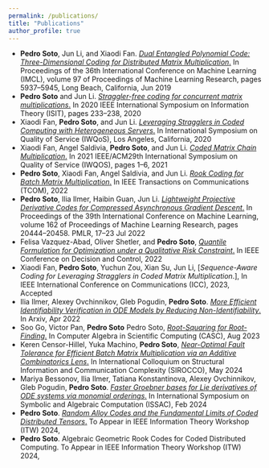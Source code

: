 ```yaml
---
permalink: /publications/
title: "Publications"
author_profile: true
---
```


+ <b>Pedro Soto</b>, Jun Li, and Xiaodi Fan. [*Dual Entangled Polynomial Code: Three-Dimensional Coding for Distributed Matrix Multiplication*.](https://proceedings.mlr.press/v97/soto19a.html) In Proceedings of the 36th International Conference on Machine Learning (IMCL), volume 97 of Proceedings of Machine Learning Research, pages 5937–5945, Long Beach, California, Jun 2019
+ <b>Pedro Soto</b> and Jun Li.  [*Straggler-free coding for concurrent matrix multiplications*.](https://ieeexplore.ieee.org/document/9174239)  In 2020 IEEE International Symposium on Information Theory (ISIT), pages 233–238, 2020
+ Xiaodi Fan, <b>Pedro Soto</b>, and Jun Li. [*Leveraging Stragglers in Coded Computing with Heterogeneous Servers*.](https://ieeexplore.ieee.org/document/9213028) In International Symposium on Quality of Service (IWQoS), Los Angeles, California, 2020
+ Xiaodi Fan, Angel Saldivia, <b>Pedro Soto</b>, and Jun Li. [*Coded Matrix Chain Multiplication*.](https://ieeexplore.ieee.org/document/9521282) In 2021 IEEE/ACM29th International Symposium on Quality of Service (IWQOS), pages 1–6, 2021
+ <b>Pedro Soto</b>, Xiaodi Fan, Angel Saldivia, and Jun Li. [*Rook Coding for Batch Matrix Multiplication*.](https://ieeexplore.ieee.org/abstract/document/9750133) In IEEE Transactions on Communications (TCOM), 2022
+ <b>Pedro Soto</b>, Ilia Ilmer, Haibin Guan, Jun Li. [*Lightweight Projective Derivative Codes for Compressed Asynchronous Gradient Descent*.](https://proceedings.mlr.press/v162/soto22a.html) In Proceedings of the 39th International Conference on Machine Learning, volume 162 of Proceedings of Machine Learning Research, pages 20444–20458. PMLR, 17–23 Jul 2022
+ Felisa Vazquez-Abad, Oliver Shetler, and <b>Pedro Soto</b>, [*Quantile Formulation for Optimization under a Qualitative Risk Constraint*.](https://ieeexplore.ieee.org/document/9992955) In IEEE Conference on Decision and Control, 2022
+ Xiaodi Fan, <b>Pedro Soto</b>, Yuchun Zou, Xian Su, Jun Li, [*Sequence-Aware Coding for Leveraging Stragglers in Coded Matrix Multiplication*.], In IEEE International Conference on Communications (ICC), 2023, Accepted
+ Ilia Ilmer, Alexey Ovchinnikov, Gleb Pogudin, <b>Pedro Soto</b>. [*More Efficient Identifiability Verification in ODE Models by Reducing Non-Identifiability*.](https://arxiv.org/abs/2204.01623) In Arxiv, Apr 2022
+ Soo Go, Victor Pan, <b>Pedro Soto</b> Pedro Soto, [*Root-Squaring for Root-Finding*.](https://link.springer.com/chapter/10.1007/978-3-031-41724-5_6) In Computer Algebra in Scientific Computing (CASC), Aug 2023
+ Keren Censor-Hillel, Yuka Machino, <b>Pedro Soto</b>, [*Near-Optimal Fault Tolerance for Efficient Batch Matrix Multiplication via an Additive Combinatorics Lens*.](https://link.springer.com/chapter/10.1007/978-3-031-60603-8_9) In International Colloquium on Structural Information and Communication Complexity (SIROCCO), May 2024
+ Mariya Bessonov, Ilia Ilmer, Tatiana Konstantinova, Alexey Ovchinnikov, Gleb Pogudin, <b>Pedro Soto</b>. [*Faster Groebner bases for Lie derivatives of ODE systems via monomial orderings*.](https://dl.acm.org/doi/abs/10.1145/3666000.3669695) In International Symposium on Symbolic and Algebraic Computation (ISSAC), Feb 2024
+ <b>Pedro Soto</b>. [*Random Alloy Codes and the Fundamental Limits of Coded Distributed Tensors*.]([https://arxiv.org/abs/2202.03469v2](https://arxiv.org/abs/2202.03469)) To Appear in IEEE Information Theory Workshop (ITW) 2024,
+ <b>Pedro Soto</b>. Algebraic Geometric Rook Codes for Coded Distributed Computing. To Appear in IEEE Information Theory Workshop (ITW) 2024,
